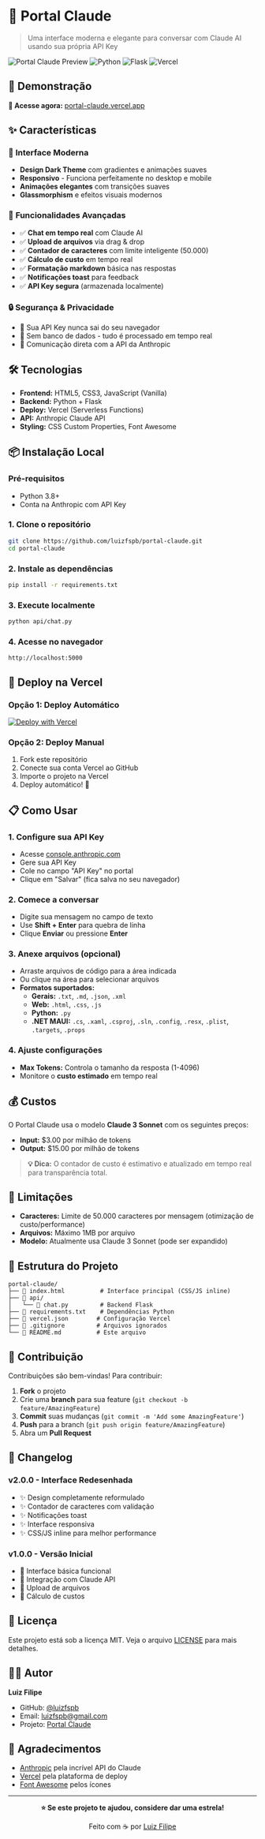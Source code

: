 # 🤖 Portal Claude

> Uma interface moderna e elegante para conversar com Claude AI usando sua própria API Key

![Portal Claude Preview](https://img.shields.io/badge/Status-Live-brightgreen) ![Python](https://img.shields.io/badge/Python-3.8+-blue) ![Flask](https://img.shields.io/badge/Flask-2.0+-lightgrey) ![Vercel](https://img.shields.io/badge/Deploy-Vercel-black)

## 🌟 Demonstração

**🔗 Acesse agora:** [portal-claude.vercel.app](https://portal-claude.vercel.app/)

## ✨ Características

### 🎨 **Interface Moderna**
- **Design Dark Theme** com gradientes e animações suaves
- **Responsivo** - Funciona perfeitamente no desktop e mobile
- **Animações elegantes** com transições suaves
- **Glassmorphism** e efeitos visuais modernos

### 🚀 **Funcionalidades Avançadas**
- ✅ **Chat em tempo real** com Claude AI
- ✅ **Upload de arquivos** via drag & drop
- ✅ **Contador de caracteres** com limite inteligente (50.000)
- ✅ **Cálculo de custo** em tempo real
- ✅ **Formatação markdown** básica nas respostas
- ✅ **Notificações toast** para feedback
- ✅ **API Key segura** (armazenada localmente)

### 🔒 **Segurança & Privacidade**
- 🔐 Sua API Key nunca sai do seu navegador
- 🔐 Sem banco de dados - tudo é processado em tempo real
- 🔐 Comunicação direta com a API da Anthropic

## 🛠 Tecnologias

- **Frontend:** HTML5, CSS3, JavaScript (Vanilla)
- **Backend:** Python + Flask
- **Deploy:** Vercel (Serverless Functions)
- **API:** Anthropic Claude API
- **Styling:** CSS Custom Properties, Font Awesome

## 📦 Instalação Local

### Pré-requisitos
- Python 3.8+
- Conta na Anthropic com API Key

### 1. Clone o repositório
```bash
git clone https://github.com/luizfspb/portal-claude.git
cd portal-claude
```

### 2. Instale as dependências
```bash
pip install -r requirements.txt
```

### 3. Execute localmente
```bash
python api/chat.py
```

### 4. Acesse no navegador
```
http://localhost:5000
```

## 🚀 Deploy na Vercel

### Opção 1: Deploy Automático
[![Deploy with Vercel](https://vercel.com/button)](https://vercel.com/new/clone?repository-url=https://github.com/luizfspb/portal-claude)

### Opção 2: Deploy Manual
1. Fork este repositório
2. Conecte sua conta Vercel ao GitHub
3. Importe o projeto na Vercel
4. Deploy automático! 🎉

## 📋 Como Usar

### 1. **Configure sua API Key**
- Acesse [console.anthropic.com](https://console.anthropic.com/)
- Gere sua API Key
- Cole no campo "API Key" no portal
- Clique em "Salvar" (fica salva no seu navegador)

### 2. **Comece a conversar**
- Digite sua mensagem no campo de texto
- Use **Shift + Enter** para quebra de linha
- Clique **Enviar** ou pressione **Enter**

### 3. **Anexe arquivos** (opcional)
- Arraste arquivos de código para a área indicada
- Ou clique na área para selecionar arquivos
- **Formatos suportados:**
  - **Gerais:** `.txt`, `.md`, `.json`, `.xml`
  - **Web:** `.html`, `.css`, `.js`
  - **Python:** `.py`
  - **.NET MAUI:** `.cs`, `.xaml`, `.csproj`, `.sln`, `.config`, `.resx`, `.plist`, `.targets`, `.props`

### 4. **Ajuste configurações**
- **Max Tokens:** Controla o tamanho da resposta (1-4096)
- Monitore o **custo estimado** em tempo real

## 💰 Custos

O Portal Claude usa o modelo **Claude 3 Sonnet** com os seguintes preços:

- **Input:** $3.00 por milhão de tokens
- **Output:** $15.00 por milhão de tokens

> **💡 Dica:** O contador de custo é estimativo e atualizado em tempo real para transparência total.

## 🎯 Limitações

- **Caracteres:** Limite de 50.000 caracteres por mensagem (otimização de custo/performance)
- **Arquivos:** Máximo 1MB por arquivo
- **Modelo:** Atualmente usa Claude 3 Sonnet (pode ser expandido)

## 🔧 Estrutura do Projeto

```
portal-claude/
├── 📄 index.html          # Interface principal (CSS/JS inline)
├── 📁 api/
│   └── 🐍 chat.py         # Backend Flask
├── 📄 requirements.txt    # Dependências Python
├── 📄 vercel.json        # Configuração Vercel
├── 📄 .gitignore         # Arquivos ignorados
└── 📖 README.md          # Este arquivo
```

## 🤝 Contribuição

Contribuições são bem-vindas! Para contribuir:

1. **Fork** o projeto
2. Crie uma **branch** para sua feature (`git checkout -b feature/AmazingFeature`)
3. **Commit** suas mudanças (`git commit -m 'Add some AmazingFeature'`)
4. **Push** para a branch (`git push origin feature/AmazingFeature`)
5. Abra um **Pull Request**

## 📝 Changelog

### v2.0.0 - Interface Redesenhada
- ✨ Design completamente reformulado
- ✨ Contador de caracteres com validação
- ✨ Notificações toast
- ✨ Interface responsiva
- ✨ CSS/JS inline para melhor performance

### v1.0.0 - Versão Inicial
- 🎉 Interface básica funcional
- 🎉 Integração com Claude API
- 🎉 Upload de arquivos
- 🎉 Cálculo de custos

## 📄 Licença

Este projeto está sob a licença MIT. Veja o arquivo [LICENSE](LICENSE) para mais detalhes.

## 👨‍💻 Autor

**Luiz Filipe**
- GitHub: [@luizfspb](https://github.com/luizfspb)
- Email: luizfspb@gmail.com
- Projeto: [Portal Claude](https://github.com/luizfspb/portal-claude)

## 🌟 Agradecimentos

- [Anthropic](https://anthropic.com/) pela incrível API do Claude
- [Vercel](https://vercel.com/) pela plataforma de deploy
- [Font Awesome](https://fontawesome.com/) pelos ícones

---

<div align="center">
  <p><strong>⭐ Se este projeto te ajudou, considere dar uma estrela!</strong></p>
  <p>Feito com ☕ por <a href="https://github.com/luizfspb">Luiz Filipe</a></p>
</div>